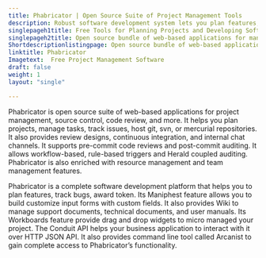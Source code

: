 ```yaml
---
title: Phabricator | Open Source Suite of Project Management Tools
description: Robust software development system lets you plan features, track bugs, and audit code. It provides continuous integration with git and internal chat channels.
singlepageh1title: Free Tools for Planning Projects and Developing Software
singlepageh2title: Open source bundle of web-based applications for manage projects, host source code, review code, audit code, manage resources and manage teams.
Shortdescriptionlistingpage: Open source bundle of web-based applications for manage projects, host source code, review code, audit code, manage resources and manage teams.
linktitle: Phabricator
Imagetext:  Free Project Management Software 
draft: false
weight: 1
layout: "single"

---
```


Phabricator is open source suite of web-based applications for project management, source control, code review, and more. It helps you plan projects, manage tasks, track issues, host git, svn, or mercurial repositories. It also provides review designs, continuous integration, and internal chat channels. It supports pre-commit code reviews and post-commit auditing. It allows workflow-based, rule-based triggers and Herald coupled auditing. Phabricator is also enriched with resource management and team management features.

Phabricator is a complete software development platform that helps you to plan features, track bugs, award token. Its Maniphest feature allows you to build customize input forms with custom fields. It also provides Wiki to manage support documents, technical documents, and user manuals. Its Workboards feature provide drag and drop widgets to micro managed your project. The Conduit API helps your business application to interact with it over HTTP JSON API. It also provides command line tool called Arcanist to gain complete access to Phabricator’s functionality.